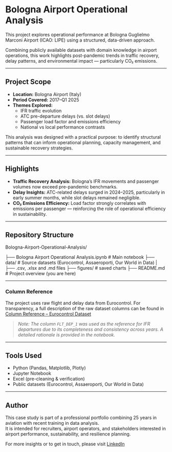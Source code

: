 # Bologna Airport Operational Analysis

This project explores operational performance at Bologna Guglielmo Marconi Airport (ICAO: LIPE) using a structured, data-driven approach.

Combining publicly available datasets with domain knowledge in airport operations, this work highlights post-pandemic trends in traffic recovery, delay patterns, and environmental impact — particularly CO₂ emissions.

---

## Project Scope

- **Location:** Bologna Airport (Italy)
- **Period Covered:** 2017–Q1 2025
- **Themes Explored:**
  - IFR traffic evolution
  - ATC pre-departure delays (vs. slot delays)
  - Passenger load factor and emissions efficiency
  - National vs local performance contrasts

This analysis was designed with a practical purpose: to identify structural patterns that can inform operational planning, capacity management, and sustainable recovery strategies.

---

## Highlights

- **Traffic Recovery Analysis:** Bologna’s IFR movements and passenger volumes now exceed pre-pandemic benchmarks.
- **Delay Insights:** ATC-related delays surged in 2024–2025, particularly in early summer months, while slot delays remained negligible.
- **CO₂ Emissions Efficiency:** Load factor strongly correlates with emissions per passenger — reinforcing the role of operational efficiency in sustainability.

---

## Repository Structure

Bologna-Airport-Operational-Analysis/

├── Bologna Airport Operational Analysis.ipynb # Main notebook 
├── data/ # Source datasets (Eurocontrol, Assaeroporti, Our World in Data) 
| ├── .csv, .xlsx and .md files
├── figures/ # saved charts 
├── README.md # Project overview (you are here)

---

### Column Reference

The project uses raw flight and delay data from Eurocontrol.
For transparency, a full description of the raw dataset columns can be found in [Column Reference – Eurocontrol Dataset](data/column_reference.md)

>*Note: The column `FLT_DEP_1` was used as the reference for IFR departures due to its completeness and consistency across years. A detailed rationale is provided in the notebook.*

---

## Tools Used

- Python (Pandas, Matplotlib, Plotly)
- Jupyter Notebook
- Excel (pre-cleaning & verification)
- Public datasets (Eurocontrol, Assaeroporti, Our World in Data)

---

## Author

This case study is part of a professional portfolio combining 25 years in aviation with recent training in data analysis.  
It is intended for recruiters, airport operators, and stakeholders interested in airport performance, sustainability, and resilience planning.

For more insights or to get in touch, please visit [LinkedIn](https://www.linkedin.com/in/virginia-levy-abulafia?trk=contact-info)




